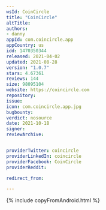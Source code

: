 ```yaml
---
wsId: CoinCircle
title: "CoinCircle"
altTitle: 
authors:
- danny
appId: com.coincircle.app
appCountry: us
idd: 1470350344
released: 2021-04-02
updated: 2021-08-28
version: "1.0.7"
stars: 4.67361
reviews: 144
size: 98095104
website: https://coincircle.com
repository: 
issue: 
icon: com.coincircle.app.jpg
bugbounty: 
verdict: nosource
date: 2021-10-18
signer: 
reviewArchive:


providerTwitter: coincircle
providerLinkedIn: coincircle
providerFacebook: CoinCircle
providerReddit: 

redirect_from:

---
```


{% include copyFromAndroid.html %}
